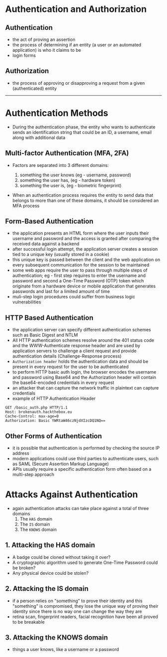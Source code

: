 # Authentication and Authorization

## Authentication

- the act of proving an assertion
- the process of determining if an entity (a user or an automated application) is who it claims to be
- login forms

## Authorization

- the process of approving or disapproving a request from a given (authenticated) entity

---

# Authentication Methods

- During the authentication phase, the entity who wants to authenticate sends an identification string that could be an ID, a username, email along with additional data

## Multi-factor Authentication (MFA, 2FA)

- Factors are separated into 3 different domains:
	1. something the user knows (eg - username, password)
	2. something the user has, (eg - hardware token)
	3. something the user is, (eg - biometric fingerprint)

- When an authentication process requires the entity to send data that belongs to more than one of these domains, it should be considered an MFA process

## Form-Based Authentication

- the application presents an HTML form where the user inputs their username and password and the access is granted after comparing the received data against a backend
- after successful login attempt, the application server creates a session tied to a unique key (usually stored in a cookie)
- this unique key is passed between the client and the web application on every subsequent communication for the session to be maintained
- some web apps require the user to pass through multiple steps of authentication; eg - first step requires to enter the username and password and second a One-Time Password (OTP) token which originate from a hardware device or mobile application that generates passwords and last for a limited amount of time
- muli-step login procedures could suffer from business logic vulnerabilities

## HTTP Based Authentication

- the application server can specify different authentication schemes such as Basic Digest and NTLM
- All HTTP authentication schemes resolve around the 401 status code and the WWW-Authenticate response header and are used by application servers to challenge a client request and provide authentication details (Challenge-Response process)
- `Authorization header` holds the authentication data and should be present in every request for the user to be authenticated
- to perform HTTP basic auth login, the browser encodes the username and password using Base64 and the Authorization header will contain the base64-encoded credentials in every request
- an attacker that can capture the network traffic in plaintext can capture credentials
- example of HTTP Authentication Header
```
GET /basic_auth.php HTTP/1.1
Host: brokenauth.hackthebox.eu
Cache-Control: max-age=0
Authorization: Basic YWRtaW46czNjdXIzcDQ1NQ==
```

## Other Forms of Authentication

- it is possible that authentication is performed by checking the source IP address
- modern applications could use third parties to authenticate users, such as SAML (Secure Assertion Markup Language)
- APIs usually require a specific authentication form often based on a multi-step approach

# Attacks Against Authentication

- again authentication attacks can take place against a total of three domains
	1. The `HAS` domain
	2. The `IS` domain
	3. The `KNOWS` domain

## 1. Attacking the HAS domain

- A badge could be cloned without taking it over?
- A cryptographic algorithm used to generate One-Time Password could be broken?
- Any physical device could be stolen?

## 2. Attacking the IS domain

- if a person relies on "something" to prove their identity and this "something" is compromised, they lose the unique way of proving their identity since there is no way one can change the way they are
- retina scan, fingerprint readers, facial recognition have been all proved to be breakable


## 3. Attacking the KNOWS domain

- things a user knows, like a username or a password


